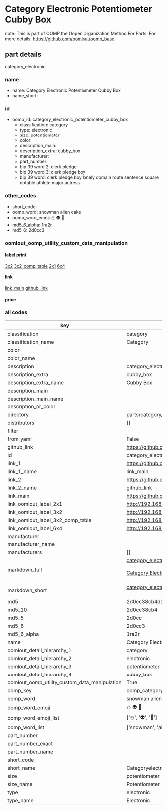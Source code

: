 # Category Electronic Potentiometer Cubby Box  

note: This is part of OOMP the Oopen Organization Method For Parts. For more details: https://github.com/oomlout/oomp_base

##  part details



category_electronic

### name
* name: Category Electronic Potentiometer Cubby Box
* name_short: 
### id
* oomp_id: category_electronic_potentiometer_cubby_box
  * classification: category
  * type: electronic
  * size: potentiometer
  * color: 
  * description_main: 
  * description_extra: cubby_box
  * manufacturer: 
  * part_number: 
  * bip 39 word 2: clerk pledge
  * bip 39 word 3: clerk pledge boy
  * bip 39 word: clerk pledge boy lonely domain route sentence square notable athlete major actress

### other_codes
* short_code: 
* oomp_word: snowman alien cake
* oomp_word_emoji :snowman: :alien: :cake:
* md5_6_alpha: 1ra2r
* md5_6: 2d0cc3






### oomlout_oomp_utility_custom_data_manipulation
#### label print
[3x2](http://192.168.1.245:1112/?label=oomp%201ra2r)
[3x2_oomp_table](http://192.168.1.107:1112/?label=oomp%201ra2r)
[2x1](http://192.168.1.242:1112/?label=oomp%201ra2r)
[6x4](http://192.168.1.55:1112/?label=oomp%201ra2r)    

#### link

[link_main](https://github.com/oomlout/oomlout_oomp_current_version_messy/tree/main/parts/category_electronic_potentiometer_cubby_box) [github_link](https://github.com/oomlout/oomlout_oomp_part_src/tree/main/parts/category_electronic_potentiometer_cubby_box)                             

#### price







### all codes 
| key | value |  
| --- | --- |  
| classification | category |  
| classification_name | Category |  
| color |  |  
| color_name |  |  
| description | category_electronic |  
| description_extra | cubby_box |  
| description_extra_name | Cubby Box |  
| description_main |  |  
| description_main_name |  |  
| description_or_color |   |  
| directory | parts/category_electronic_potentiometer_cubby_box |  
| distributors | [] |  
| filter |  |  
| from_yaml | False |  
| github_link | https://github.com/oomlout/oomlout_oomp_part_src/tree/main/parts/category_electronic_potentiometer_cubby_box |  
| id | category_electronic_potentiometer_cubby_box |  
| link_1 | https://github.com/oomlout/oomlout_oomp_current_version_messy/tree/main/parts/category_electronic_potentiometer_cubby_box |  
| link_1_name | link_main |  
| link_2 | https://github.com/oomlout/oomlout_oomp_part_src/tree/main/parts/category_electronic_potentiometer_cubby_box |  
| link_2_name | github_link |  
| link_main | https://github.com/oomlout/oomlout_oomp_current_version_messy/tree/main/parts/category_electronic_potentiometer_cubby_box |  
| link_oomlout_label_2x1 | http://192.168.1.242:1112/?label=oomp%201ra2r |  
| link_oomlout_label_3x2 | http://192.168.1.245:1112/?label=oomp%201ra2r |  
| link_oomlout_label_3x2_oomp_table | http://192.168.1.107:1112/?label=oomp%201ra2r |  
| link_oomlout_label_6x4 | http://192.168.1.55:1112/?label=oomp%201ra2r |  
| manufacturer |  |  
| manufacturer_name |  |  
| manufacturers | [] |  
| markdown_full | [category_electronic_potentiometer_cubby_box](https://github.com/oomlout/oomlout_oomp_current_version_messy/tree/main/parts/category_electronic_potentiometer_cubby_box)<br>[](https://github.com/oomlout/oomlout_oomp_current_version_messy/tree/main/parts/category_electronic_potentiometer_cubby_box)<br>[Category Electronic Potentiometer Cubby Box](https://github.com/oomlout/oomlout_oomp_current_version_messy/tree/main/parts/category_electronic_potentiometer_cubby_box)<br><br> |  
| markdown_short | [category_electronic_potentiometer_cubby_box](https://github.com/oomlout/oomlout_oomp_current_version_messy/tree/main/parts/category_electronic_potentiometer_cubby_box)<br><br> |  
| md5 | 2d0cc38cb4d3787ef220783a3569a153 |  
| md5_10 | 2d0cc38cb4 |  
| md5_5 | 2d0cc |  
| md5_6 | 2d0cc3 |  
| md5_6_alpha | 1ra2r |  
| name | Category Electronic Potentiometer Cubby Box |  
| oomlout_detail_hierarchy_1 | category |  
| oomlout_detail_hierarchy_2 | electronic |  
| oomlout_detail_hierarchy_3 | potentiometer |  
| oomlout_detail_hierarchy_4 | cubby_box |  
| oomlout_oomp_utility_custom_data_manipulation | True |  
| oomp_key | oomp_category_electronic_potentiometer_cubby_box |  
| oomp_word | snowman alien cake |  
| oomp_word_emoji | :snowman: :alien: :cake: |  
| oomp_word_emoji_list | [':snowman:', ':alien:', ':cake:'] |  
| oomp_word_list | ['snowman', 'alien', 'cake'] |  
| part_number |  |  
| part_number_exact |  |  
| part_number_name |  |  
| short_code |  |  
| short_name | Categoryelectronic |  
| size | potentiometer |  
| size_name | Potentiometer |  
| type | electronic |  
| type_name | Electronic |  
